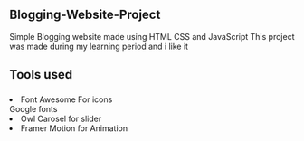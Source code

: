 ## Blogging-Website-Project
Simple Blogging website made using HTML CSS and JavaScript 
This project was made during my learning period and i like it 
## Tools used
### <ul>
  <li>Font Awesome For icons</li>
  </li>Google fonts</li>
  <li>Owl Carosel for slider</li>
  <li>Framer Motion for Animation</li>
  </ul>
